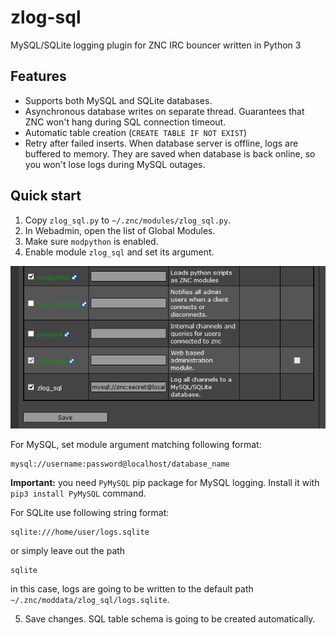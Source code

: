 # zlog-sql
MySQL/SQLite logging plugin for ZNC IRC bouncer written in Python 3

## Features
* Supports both MySQL and SQLite databases.
* Asynchronous database writes on separate thread. Guarantees that ZNC won't hang during SQL connection timeout.
* Automatic table creation (`CREATE TABLE IF NOT EXIST`)
* Retry after failed inserts. When database server is offline, logs are buffered to memory. They are saved when database is back online, so you won't lose logs during MySQL outages. 


## Quick start
1. Copy `zlog_sql.py` to `~/.znc/modules/zlog_sql.py`.
2. In Webadmin, open the list of Global Modules.
3. Make sure `modpython` is enabled.
4. Enable module `zlog_sql` and set its argument.

![Screenshot](docs/webadmin_modules.png)

For MySQL, set module argument matching following format:
```
mysql://username:password@localhost/database_name
```
**Important:** you need `PyMySQL` pip package for MySQL logging. Install it with `pip3 install PyMySQL` command.


For SQLite use following string format:
```
sqlite:///home/user/logs.sqlite
```

or simply leave out the path
```
sqlite
```
in this case, logs are going to be written to the default path `~/.znc/moddata/zlog_sql/logs.sqlite`.

5. Save changes. SQL table schema is going to be created automatically.
